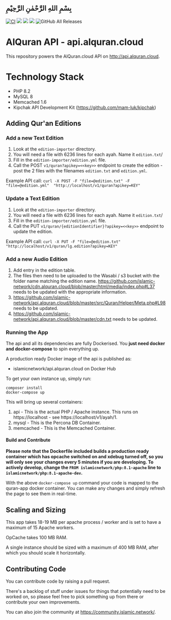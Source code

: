 ## بِسْمِ اللهِ الرَّحْمٰنِ الرَّحِيْمِ

[![CI](https://cairo.mamluk.net/api/v1/teams/islamic-network/pipelines/api-alquran-cloud/badge)](https://cairo.mamluk.net/teams/islamic-network/pipelines/api-alquran-cloud)
[![](https://img.shields.io/docker/pulls/islamicnetwork/api.alquran.cloud.svg)](https://cloud.docker.com/u/islamicnetwork/repository/docker/vesica/api.alquran.cloud)
[![](https://img.shields.io/github/release/islamic-network/api.alquran.cloud.svg)](https://github.com/islamic-network/api.alquran.cloud/releases)
[![](https://img.shields.io/github/license/islamic-network/api.alquran.cloud.svg)](https://github.com/islamic-network/api.alquran.cloud/blob/master/LICENSE)
![GitHub All Releases](https://img.shields.io/github/downloads/islamic-network/api.alquran.cloud/total)

# AlQuran API - api.alquran.cloud

This repository powers the AlQuran.cloud API on http://api.alquran.cloud.

# Technology Stack
* PHP 8.2
* MySQL 8
* Memcached 1.6
* Kipchak API Development Kit (https://github.com/mam-luk/kipchak)

## Adding Qur'an Editions

### Add a new Text Edition
1. Look at the `edition-importer` directory.
2. You will need a file with  6236 lines for each ayah. Name it `edition.txt`/
3. Fill in the `edition-importer/edition.yml` file.
4. Call the POST `v1/quran?apikey=<<key>>` endpoint to create the edition - post the 2 files with the filenames `edition.txt` and `edition.yml`.

Example API call: `curl -X POST -F "file=@edition.txt" -F "file=@edition.yml"  "http://localhost/v1/quran?apikey=KEY"`

### Update a  Text Edition
1. Look at the `edition-importer` directory.
2. You will need a file with 6236 lines for each ayah. Name it `edition.txt`/
3. Fill in the `edition-importer/edition.yml` file.
4. Call the PUT `v1/quran/{editionIdentifier}?apikey=<<key>>` endpoint to update the edition. 

Example API call: `curl -X PUT -F "file=@edition.txt" "http://localhost/v1/quran/lg.edition?apikey=KEY"`

### Add a new Audio Edition
1. Add entry in the edition table.
2. The files then need to be uploaded to the Wasabi / s3 bucket with the folder name matching the edition name.
https://github.com/islamic-network/cdn.alquran.cloud/blob/master/html/media/index.php#L37 needs to be updated with the appropriate information.
3. https://github.com/islamic-network/api.alquran.cloud/blob/master/src/Quran/Helper/Meta.php#L98 needs to be updated.
4. https://github.com/islamic-network/api.alquran.cloud/blob/master/cdn.txt needs to be updated.

### Running the App

The api and all its dependencies are fully Dockerised. You **just need docker and docker-compose** to spin everything up.

A production ready Docker image of the api is published as:
* islamicnetwork/api.alquran.cloud on Docker Hub

To get your own instance up, simply run:

```
composer install
docker-compose up
```

This will bring up several containers:

1. api - This is the actual PHP / Apache instance. This runs on https://localhost - see https://localhost/v1/ayah/1.
2. mysql - This is the Percona DB Container.
3. memcached - This is the Memcached Container.

#### Build and Contribute

**Please note that the Dockerfile included builds a production ready container which has opcache switched on and xdebug turned off, so you will only see your changes every 5 minutes if you are developing. To actively develop, change the ```FROM islamicnetwork/php:8.1-apache``` line to ```islamicnetwork/php:8.1-apache-dev```.**

With the above ```docker-compose up``` command your code is mapped to the quran-app docker container. You can make any changes and simply refresh the page to see them in real-time.

## Scaling and Sizing

This app takes 18-19 MB per apache process / worker and is set to have a maximum of 15 Apache workers.

OpCache takes 100 MB RAM.

A single instance should be sized with a maximum of 400 MB RAM, after which you should scale it horizontally.

## Contributing Code

You can contribute code by raising a pull request.

There's a backlog of stuff under issues for things that potentially need to be worked on, so please feel free to pick something up from there or contribute your own improvements.

You can also join the community at https://community.islamic.network/.
